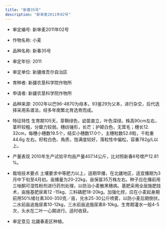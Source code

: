 ```yaml
---
title: "新春35号"
description: "新审麦2011年02号"
---
```

* 审定编号:  新审麦2011年02号

*  作物名称:  小麦

*  品种名称:  新春35号

*  审定年份:  2011

*  审定单位:  新疆维吾尔自治区

* 育种者:  新疆农垦科学院作物所

*  申请者:  新疆农垦科学院作物所

*  品种来源:  2002年以巴96-4870为母本，93鉴29为父本，进行杂交，后代选择采用系谱法，经多年南繁北育选育而成。

*  特征特性
生育期105天，芽鞘绿色，幼苗直立，叶色深绿。株高90cm左右，茎秆较粗，分蘖力较弱。穗纺锤形，长芒；护颖白色，无茸毛；穗长12. 32cm，每穗小穗数19.5个，结实小穗数17.0个，主穗粒数52.6粒，千粒重44.6g 左右。籽粒白色、角质，饱满度较好，落粒性中偏松，容重782g/L以上。

*  产量表现
2010年生产试验平均亩产量407.14公斤，比对照新春6号增产12.81 %。

*  栽培技术要点
土壤要求中等肥力以上，适期早播，在北疆地区，适宜播期为3月中下旬至4月初。亩播量为20-22kg，亩保苗35万株左右。种子应在播前用三唑酮可湿性粉剂进行药剂处理，以防治小麦散黑穗病。基肥采用全层施肥技术，亩施基肥尿素12 -15kg、三料磷肥18-20kg。加强化控，应在小麦起身期前用50%矮壮素300-350克／亩，兑水25-30公斤喷雾，以防小麦后期倒伏。二水前亩追施尿素10-12kg，三水前亩追施尿素8-10kg。生育期灌水一般4-5次，头水在二叶一心期进行。适时收获。

*  审定意见
北疆春麦区种植。

